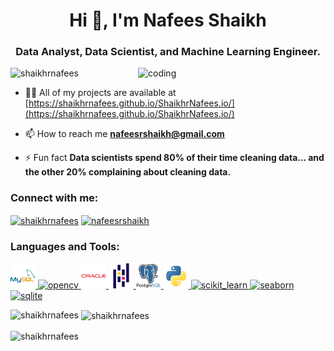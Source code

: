 <h1 align="center">Hi 👋, I'm Nafees Shaikh</h1>
<h3 align="center">Data Analyst, Data Scientist, and Machine Learning Engineer.</h3>

<img align="right" alt="coding" width="300" src="https://imarticus.org/blog/wp-content/uploads/2021/03/hhfhwf.gif">

<p align="left"> <img src="https://komarev.com/ghpvc/?username=shaikhrnafees&label=Profile%20views&color=0e75b6&style=flat" alt="shaikhrnafees" /> </p>

- 👨‍💻 All of my projects are available at [https://shaikhrnafees.github.io/ShaikhrNafees.io/](https://shaikhrnafees.github.io/ShaikhrNafees.io/)

- 📫 How to reach me **nafeesrshaikh@gmail.com**

- ⚡ Fun fact **Data scientists spend 80% of their time cleaning data… and the other 20% complaining about cleaning data.**

<h3 align="left">Connect with me:</h3>
<p align="left">
<a href="https://linkedin.com/in/shaikhrnafees" target="blank"><img align="center" src="https://raw.githubusercontent.com/rahuldkjain/github-profile-readme-generator/master/src/images/icons/Social/linked-in-alt.svg" alt="shaikhrnafees" height="30" width="40" /></a>
<a href="https://www.hackerrank.com/nafeesrshaikh" target="blank"><img align="center" src="https://raw.githubusercontent.com/rahuldkjain/github-profile-readme-generator/master/src/images/icons/Social/hackerrank.svg" alt="nafeesrshaikh" height="30" width="40" /></a>
</p>

<h3 align="left">Languages and Tools:</h3>
<p align="left"> <a href="https://www.mysql.com/" target="_blank" rel="noreferrer"> <img src="https://raw.githubusercontent.com/devicons/devicon/master/icons/mysql/mysql-original-wordmark.svg" alt="mysql" width="40" height="40"/> </a> <a href="https://opencv.org/" target="_blank" rel="noreferrer"> <img src="https://www.vectorlogo.zone/logos/opencv/opencv-icon.svg" alt="opencv" width="40" height="40"/> </a> <a href="https://www.oracle.com/" target="_blank" rel="noreferrer"> <img src="https://raw.githubusercontent.com/devicons/devicon/master/icons/oracle/oracle-original.svg" alt="oracle" width="40" height="40"/> </a> <a href="https://pandas.pydata.org/" target="_blank" rel="noreferrer"> <img src="https://raw.githubusercontent.com/devicons/devicon/2ae2a900d2f041da66e950e4d48052658d850630/icons/pandas/pandas-original.svg" alt="pandas" width="40" height="40"/> </a> <a href="https://www.postgresql.org" target="_blank" rel="noreferrer"> <img src="https://raw.githubusercontent.com/devicons/devicon/master/icons/postgresql/postgresql-original-wordmark.svg" alt="postgresql" width="40" height="40"/> </a> <a href="https://www.python.org" target="_blank" rel="noreferrer"> <img src="https://raw.githubusercontent.com/devicons/devicon/master/icons/python/python-original.svg" alt="python" width="40" height="40"/> </a> <a href="https://scikit-learn.org/" target="_blank" rel="noreferrer"> <img src="https://upload.wikimedia.org/wikipedia/commons/0/05/Scikit_learn_logo_small.svg" alt="scikit_learn" width="40" height="40"/> </a> <a href="https://seaborn.pydata.org/" target="_blank" rel="noreferrer"> <img src="https://seaborn.pydata.org/_images/logo-mark-lightbg.svg" alt="seaborn" width="40" height="40"/> </a> <a href="https://www.sqlite.org/" target="_blank" rel="noreferrer"> <img src="https://www.vectorlogo.zone/logos/sqlite/sqlite-icon.svg" alt="sqlite" width="40" height="40"/> </a> </p>

<p><img align="left" src="https://github-readme-stats.vercel.app/api/top-langs?username=shaikhrnafees&show_icons=true&locale=en&layout=compact" alt="shaikhrnafees" /></p>

<p>&nbsp;<img align="center" src="https://github-readme-stats.vercel.app/api?username=shaikhrnafees&show_icons=true&locale=en" alt="shaikhrnafees" /></p>

<p><img align="center" src="https://github-readme-streak-stats.herokuapp.com/?user=shaikhrnafees&" alt="shaikhrnafees" /></p>
